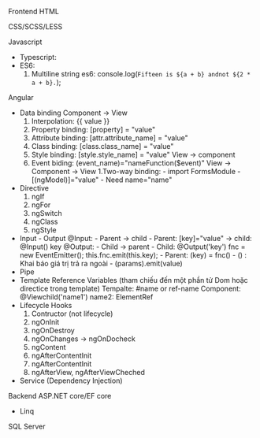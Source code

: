 Frontend
HTML

CSS/SCSS/LESS

Javascript
- Typescript:
- ES6: 
  1. Multiline string es6: console.log(`Fifteen is ${a + b} andnot ${2 * a + b}.`);
  
Angular
- Data binding
  Component -> View 
  1. Interpolation: {{ value }}
  2. Property binding: [property] = "value"
  3. Attribute binding: [attr.attribute_name] = "value"
  4. Class binding: [class.class_name] = "value"
  5. Style binding: [style.style_name] = "value"
  View -> component
  1. Event biding: (event_name)="nameFunction($event)"
  View -> Component -> View
  1.Two-way binding: -  import FormsModule
                     -  [(ngModel)]="value"
                     -  Need name="name"
- Directive
  1. ngIf
  2. ngFor
  3. ngSwitch
  4. ngClass
  5. ngStyle
- Input - Output
  @Input: - Parent -> child
          - Parent: [key]="value" -> child: @Input() key
  @Output: - Child -> parent
           - Child: @Output('key') fnc = new EventEmitter<typeData>();
                    this.fnc.emit(this.key);
           - Parent: (key) = fnc()
           - () : Khai báo giá trị trả ra ngoài
           - (params).emit(value)
- Pipe
- Template Reference Variables (tham chiếu đến một phần tử Dom hoặc directice trong template)
   Tempalte: #name or ref-name
   Component: @Viewchild('name1') name2: ElementRef
- Lifecycle Hooks
  1. Contructor (not lifecycle)
  2. ngOnInit
  3. ngOnDestroy
  4. ngOnChanges -> ngOnDocheck
  5. ngContent
  6. ngAfterContentInit
  7. ngAfterContentInit
  8. ngAfterView, ngAfterViewCheched
- Service (Dependency Injection)
   
Backend
ASP.NET core/EF core
- Linq


SQL Server
  

